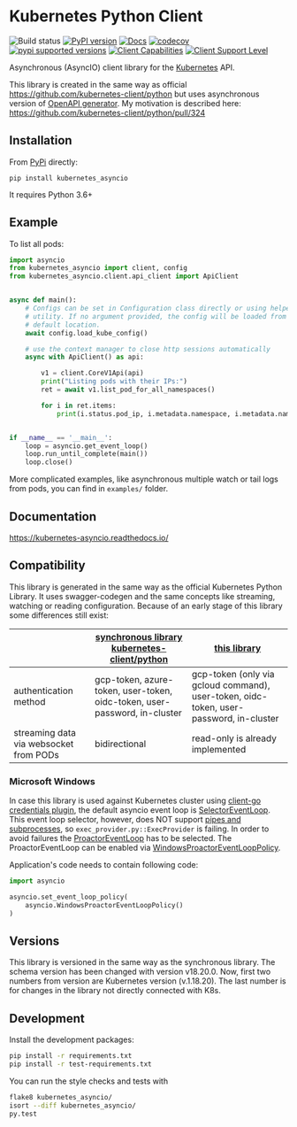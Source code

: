 # Kubernetes Python Client

![Build status](https://github.com/tomplus/kubernetes_asyncio/workflows/Tests/badge.svg)
[![PyPI version](https://badge.fury.io/py/kubernetes_asyncio.svg)](https://badge.fury.io/py/kubernetes_asyncio)
[![Docs](https://readthedocs.org/projects/kubernetes-asyncio/badge/)](https://kubernetes-asyncio.readthedocs.io/)
[![codecov](https://codecov.io/gh/tomplus/kubernetes_asyncio/branch/master/graph/badge.svg)](https://codecov.io/gh/tomplus/kubernetes_asyncio)
[![pypi supported versions](https://img.shields.io/pypi/pyversions/kubernetes_asyncio.svg)](https://pypi.python.org/pypi/kubernetes_asyncio)
[![Client Capabilities](https://img.shields.io/badge/Kubernetes%20client-Silver-blue.svg?style=flat&colorB=C0C0C0&colorA=306CE8)](http://bit.ly/kubernetes-client-capabilities-badge)
[![Client Support Level](https://img.shields.io/badge/kubernetes%20client-beta-green.svg?style=flat&colorA=306CE8)](http://bit.ly/kubernetes-client-support-badge)

Asynchronous (AsyncIO) client library for the [Kubernetes](http://kubernetes.io/) API.

This library is created in the same way as official https://github.com/kubernetes-client/python but
uses asynchronous version of [OpenAPI generator](https://github.com/openapitools/openapi-generator).
My motivation is described here: https://github.com/kubernetes-client/python/pull/324

## Installation

From [PyPi](https://pypi.python.org/pypi/kubernetes_asyncio/) directly:

```
pip install kubernetes_asyncio
```

It requires Python 3.6+

## Example

To list all pods:

```python
import asyncio
from kubernetes_asyncio import client, config
from kubernetes_asyncio.client.api_client import ApiClient


async def main():
    # Configs can be set in Configuration class directly or using helper
    # utility. If no argument provided, the config will be loaded from
    # default location.
    await config.load_kube_config()

    # use the context manager to close http sessions automatically
    async with ApiClient() as api:

        v1 = client.CoreV1Api(api)
        print("Listing pods with their IPs:")
        ret = await v1.list_pod_for_all_namespaces()

        for i in ret.items:
            print(i.status.pod_ip, i.metadata.namespace, i.metadata.name)


if __name__ == '__main__':
    loop = asyncio.get_event_loop()
    loop.run_until_complete(main())
    loop.close()
```

More complicated examples, like asynchronous multiple watch or tail logs from pods,
you can find in `examples/` folder.

## Documentation

https://kubernetes-asyncio.readthedocs.io/

## Compatibility

This library is generated in the same way as the official Kubernetes Python Library. It uses swagger-codegen and the same concepts
like streaming, watching or reading configuration. Because of an early stage of this library some differences still exist:

|  | [synchronous library kubernetes-client/python](https://github.com/kubernetes-client/python) | [this library](https://github.com/tomplus/kubernetes_asyncio/) |
|--|--------------------------------------------------------------------|---------------------------------------------------------------|
| authentication method | gcp-token, azure-token, user-token, oidc-token, user-password, in-cluster | gcp-token (only via gcloud command), user-token, oidc-token, user-password, in-cluster |
| streaming data via websocket from PODs | bidirectional | read-only is already implemented |

### Microsoft Windows
In case this library is used against Kubernetes cluster using [client-go credentials plugin](https://kubernetes.io/docs/reference/access-authn-authz/authentication/#client-go-credential-plugins), the default asyncio event loop is  [SelectorEventLoop](https://docs.python.org/3/library/asyncio-eventloop.html#event-loop-implementations). This event loop selector, however, does NOT support [pipes and subprocesses](https://bugs.python.org/issue37373), so `exec_provider.py::ExecProvider` is failing. In order to avoid failures the [ProactorEventLoop](https://docs.python.org/3/library/asyncio-eventloop.html#asyncio.ProactorEventLoop) has to be selected. The ProactorEventLoop can be enabled via [WindowsProactorEventLoopPolicy](https://docs.python.org/3/library/asyncio-policy.html#asyncio.WindowsProactorEventLoopPolicy). 

Application's code needs to contain following code:

```python
import asyncio

asyncio.set_event_loop_policy(
    asyncio.WindowsProactorEventLoopPolicy()
)
```

## Versions

This library is versioned in the same way as the synchronous library.
The schema version has been changed with version v18.20.0. Now, first
two numbers from version are Kubernetes version (v.1.18.20). The last
number is for changes in the library not directly connected with K8s.

## Development
Install the development packages:

```bash
pip install -r requirements.txt
pip install -r test-requirements.txt
```

You can run the style checks and tests with

```bash
flake8 kubernetes_asyncio/
isort --diff kubernetes_asyncio/
py.test
```
